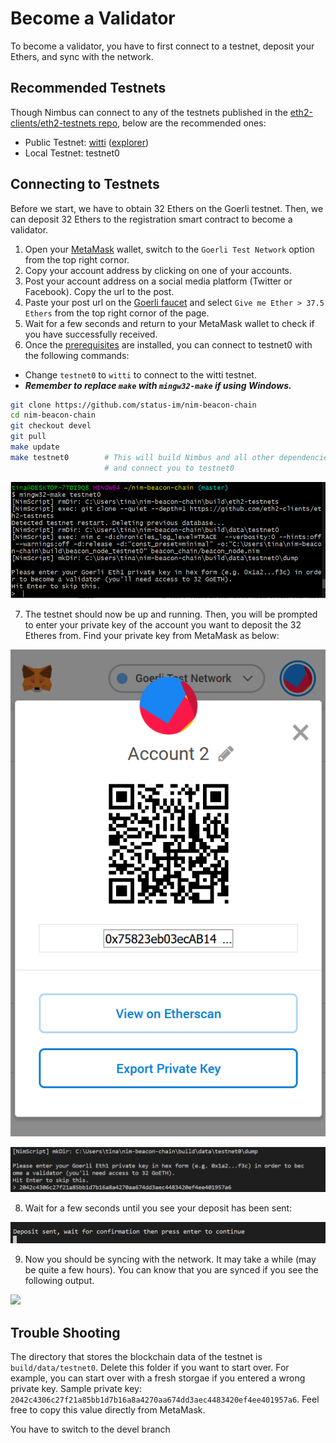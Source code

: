 # Become a Validator

To become a validator, you have to first connect to a testnet, deposit your Ethers, and sync with the network.

## Recommended Testnets

Though Nimbus can connect to any of the testnets published in the [eth2-clients/eth2-testnets repo](https://github.com/eth2-clients/eth2-testnets/tree/master/nimbus), below are the recommended ones:

- Public Testnet: [witti](https://github.com/goerli/witti) ([explorer](https://witti.beaconcha.in))
- Local Testnet: testnet0

## Connecting to Testnets

Before we start, we have to obtain 32 Ethers on the Goerli testnet. Then, we can deposit 32 Ethers to the registration smart contract to become a validator.

1. Open your [MetaMask](https://metamask.io/) wallet, switch to the `Goerli Test Network` option from the top right cornor.
2. Copy your account address by clicking on one of your accounts.
3. Post your account address on a social media platform (Twitter or Facebook). Copy the url to the post.
4. Paste your post url on the [Goerli faucet](https://faucet.goerli.mudit.blog/) and select `Give me Ether > 37.5 Ethers` from the top right cornor of the page.
5. Wait for a few seconds and return to your MetaMask wallet to check if you have successfully received.
6. Once the [prerequisites](./install.md) are installed, you can connect to testnet0 with the following commands: <br>

- Change `testnet0` to `witti` to connect to the witti testnet.
- **_Remember to replace `make` with `mingw32-make` if using Windows._**

```bash
git clone https://github.com/status-im/nim-beacon-chain
cd nim-beacon-chain
git checkout devel
git pull
make update
make testnet0        # This will build Nimbus and all other dependencies
                     # and connect you to testnet0
```

![](./img/connect_testnet.PNG)

7. The testnet should now be up and running. Then, you will be prompted to enter your private key of the account you want to deposit the 32 Etheres from. Find your private key from MetaMask as below:

![](./img/export_pkey.PNG)

![](./img/enter_private_key.PNG)

8. Wait for a few seconds until you see your deposit has been sent:

![](./img/deposit_sent.PNG)

9. Now you should be syncing with the network. It may take a while (may be quite a few hours). You can know that you are synced if you see the following output. 

![](./img/.PNG)


## Trouble Shooting

The directory that stores the blockchain data of the testnet is `build/data/testnet0`. Delete this folder if you want to start over.
For example, you can start over with a fresh storgae if you entered a wrong private key.
Sample private key: `2042c4306c27f21a85bb1d7b16a8a4270aa674dd3aec4483420ef4ee401957a6`. Feel free to copy this value directly from MetaMask.

You have to switch to the devel branch
